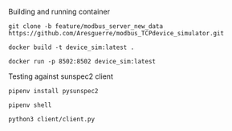 Building and running container

```
git clone -b feature/modbus_server_new_data https://github.com/Aresguerre/modbus_TCPdevice_simulator.git

docker build -t device_sim:latest .

docker run -p 8502:8502 device_sim:latest
```

Testing against sunspec2 client

```
pipenv install pysunspec2

pipenv shell

python3 client/client.py
```
